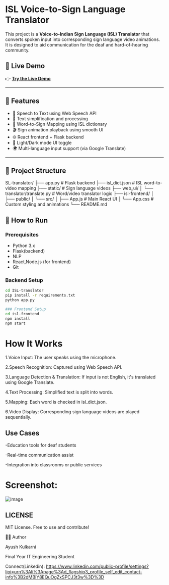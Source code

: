 # ISL Voice-to-Sign Language Translator

This project is a **Voice-to-Indian Sign Language (ISL) Translator** that converts spoken input into corresponding sign language video animations. It is designed to aid communication for the deaf and hard-of-hearing community.

## 🚀 Live Demo

👉 [**Try the Live Demo**](https://AayushKulkarni36.github.io/ISL-translator/)


---

## 🔧 Features

- 🎤 Speech to Text using Web Speech API
- 🧠 Text simplification and processing
- 📘 Word-to-Sign Mapping using ISL dictionary
- 🎬 Sign animation playback using smooth UI
- 🌐 React frontend + Flask backend
- 🌙 Light/Dark mode UI toggle
- 🌍 Multi-language input support (via Google Translate)

---

## 🧭 Project Structure

SL-translator/
├── app.py # Flask backend
├── isl_dict.json # ISL word-to-video mapping
├── static/ # Sign language videos
├── web_ui/
│ └── translator/translate.py # Word/video translator logic
├── isl-frontend/
│ ├── public/
│ └── src/
│ ├── App.js # Main React UI
│ └── App.css # Custom styling and animations
└── README.md


## 🚀 How to Run

### Prerequisites

- Python 3.x
- Flask(backend)
- NLP
- React,Node.js (for frontend)
- Git

### Backend Setup
```bash
cd ISL-translator
pip install -r requirements.txt
python app.py

### Frontend Setup
cd isl-frontend
npm install
npm start
```


# How It Works
1.Voice Input: The user speaks using the microphone.

2.Speech Recognition: Captured using Web Speech API.

3.Language Detection & Translation: If input is not English, it's translated using Google Translate.

4.Text Processing: Simplified text is split into words.

5.Mapping: Each word is checked in isl_dict.json.

6.Video Display: Corresponding sign language videos are played sequentially.


## Use Cases
-Education tools for deaf students

-Real-time communication assist

-Integration into classrooms or public services


# Screenshot:
![image](https://github.com/user-attachments/assets/64d39942-c079-4452-9b58-e32df87fda98)





## LICENSE

MIT License. Free to use and contribute!


🙋‍♂️ Author

Ayush Kulkarni

Final Year IT Engineering Student

Connect(Linkedin): https://www.linkedin.com/public-profile/settings?lipi=urn%3Ali%3Apage%3Ad_flagship3_profile_self_edit_contact-info%3B2dMBiY8EQuOgZxSPCJ3t3w%3D%3D




